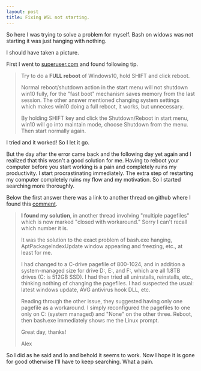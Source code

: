 ```yaml
---
layout: post
title: Fixing WSL not starting.
---
```


So here I was trying to solve a problem for myself. Bash on widows was not starting it was just hanging with nothing.



I should have taken a picture. 



First I went to [superuser.com](https://superuser.com/questions/1275505/wsl-bash-doesnt-start) and found following tip. 



> Try to do a **FULL reboot** of Windows10, hold SHIFT and click reboot.
> 
> Normal reboot/shutdown action in the start menu will not shutdown win10 fully, for the "fast boot" mechanism saves memory from the last session. The other answer mentioned changing system settings which makes win10 doing a full reboot, it works, but unnecessary.
> 
> By holding SHIFT key and click the Shutdown/Reboot in start menu, win10 will go into maintain mode, choose Shutdown from the menu. Then start normally again.

I tried and it worked! So I let it go.



But the day after the error came back and the following day yet again and I realized that this wasn't a good solution for me. Having to reboot your computer before you start working is a pain and completely ruins my productivity. I start procrastinating immediately. The extra step of restarting my computer completely ruins my flow and my motivation. So I started searching more thoroughly.



Below the first answer there was a link to another thread on github where I found this [comment](https://github.com/Microsoft/WSL/issues/849#issuecomment-252053937).



> **I found my solution**, in another thread involving "multiple pagefiles" which is now marked "closed with workaround." Sorry I can't recall which number it is.
> 
> It was the solution to the exact problem of bash.exe hanging, AptPackageIndexUpdate window appearing and freezing, etc., at least for me.
> 
> I had changed to a C-drive pagefile of 800-1024, and in addition a system-managed size for drive D:, E:, and F:, which are all 1.8TB drives (C: is 512GB SSD). I had then tried all uninstalls, reinstalls, etc., thinking nothing of changing the pagefiles. I had suspected the usual: latest windows update, AVG antivirus hook DLL, etc.
> 
> Reading through the other issue, they suggested having only one pagefile as a workaround. I simply reconfigured the pagefiles to one only on C: (system managed) and "None" on the other three. Reboot, then bash.exe immediately shows me the Linux prompt.
> 
> Great day, thanks!
> 
> Alex



So I did as he said and lo and behold it seems to work. Now I hope it is gone for good otherwise I'll have to keep searching. What a pain.
